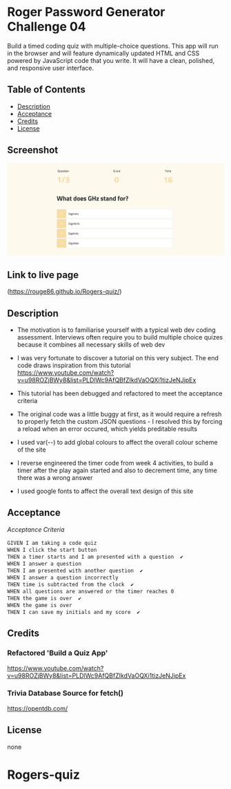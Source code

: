 # Roger Password Generator Challenge 04
Build a timed coding quiz with multiple-choice questions. This app will run in the browser and will feature dynamically updated HTML and CSS powered by JavaScript code that you write. It will have a clean, polished, and responsive user interface.

## Table of Contents
- [Description](#description)
- [Acceptance](#acceptance)
- [Credits](#credits)
- [License](#license)

## Screenshot
![alt text](https://github.com/rouge86/Rogers-quiz/blob/5669da4819d57ed2d51389be85af61af71500eab/rogersquiz.png?raw=true)

## Link to live page
(https://rouge86.github.io/Rogers-quiz/)


## Description

- The motivation is to familiarise yourself with a typical web dev coding assessment. Interviews often require you to build multiple choice quizes because it combines all necessary skills of web dev
- I was very fortunate to discover a tutorial on this very subject. The end code draws inspiration from this tutorial https://www.youtube.com/watch?v=u98ROZjBWy8&list=PLDlWc9AfQBfZIkdVaOQXi1tizJeNJipEx

- This tutorial has been debugged and refactored to meet the acceptance criteria
- The original code was a little buggy at first, as it would require a refresh to properly fetch
the custom JSON questions - I resolved this by forcing a reload when an error occured, which yields
preditable results
- I used var(--) to add global colours to affect the overall colour scheme of the site
- I reverse engineered the timer code from week 4 activities, to build a timer after the play again started and also to decrement time, any time there was a wrong answer
- I used google fonts to affect the overall text design of this site

## Acceptance
*Acceptance Criteria*
```
GIVEN I am taking a code quiz
WHEN I click the start button 
THEN a timer starts and I am presented with a question  ✔️
WHEN I answer a question
THEN I am presented with another question  ✔️
WHEN I answer a question incorrectly
THEN time is subtracted from the clock  ✔️
WHEN all questions are answered or the timer reaches 0
THEN the game is over  ✔️
WHEN the game is over
THEN I can save my initials and my score  ✔️
```

## Credits

### Refactored 'Build a Quiz App'
https://www.youtube.com/watch?v=u98ROZjBWy8&list=PLDlWc9AfQBfZIkdVaOQXi1tizJeNJipEx

### Trivia Database Source for fetch()
https://opentdb.com/

## License

none


# Rogers-quiz
